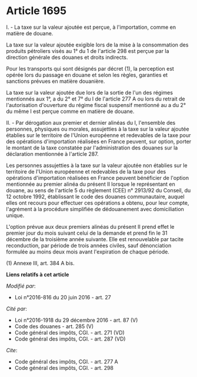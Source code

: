 # Article 1695

I. - La taxe sur la valeur ajoutée est perçue, à l'importation, comme en matière de douane. 

La taxe sur la valeur ajoutée exigible lors de la mise à la consommation des produits pétroliers visés au 1° du 1 de
l'article 298 est perçue par la direction générale des douanes et droits indirects. 

Pour les transports qui sont désignés par décret (1), la perception est opérée lors du passage en douane et selon les règles,
garanties et sanctions prévues en matière douanière. 

La taxe sur la valeur ajoutée due lors de la sortie de l'un des régimes mentionnés aux 1°, a du 2° et 7° du I de l'article
277 A ou lors du retrait de l'autorisation d'ouverture du régime fiscal suspensif mentionné au a du 2° du même I est perçue
comme en matière de douane. 

II. - Par dérogation aux premier et dernier alinéas du I, l'ensemble des personnes, physiques ou morales, assujetties à la
taxe sur la valeur ajoutée établies sur le territoire de l'Union européenne et redevables de la taxe pour des opérations
d'importation réalisées en France peuvent, sur option, porter le montant de la taxe constatée par l'administration des
douanes sur la déclaration mentionnée à l'article 287.

Les personnes assujetties à la taxe sur la valeur ajoutée non établies sur le territoire de l'Union européenne et redevables
de la taxe pour des opérations d'importation réalisées en France peuvent bénéficier de l'option mentionnée au premier alinéa
du présent II lorsque le représentant en douane, au sens de l'article 5 du règlement (CEE) n° 2913/92 du Conseil, du 12
octobre 1992, établissant le code des douanes communautaire, auquel elles ont recours pour effectuer ces opérations a obtenu,
pour leur compte, l'agrément à la procédure simplifiée de dédouanement avec domiciliation unique.

L'option prévue aux deux premiers alinéas du présent II prend effet le premier jour du mois suivant celui de la demande et
prend fin le 31 décembre de la troisième année suivante. Elle est renouvelable par tacite reconduction, par période de trois
années civiles, sauf dénonciation formulée au moins deux mois avant l'expiration de chaque période. 

(1) Annexe III, art. 384 A bis.

**Liens relatifs à cet article**

_Modifié par_:

  - Loi n°2016-816 du 20 juin 2016 - art. 27

_Cité par_:

  - Loi n°2016-1918 du 29 décembre 2016 - art. 87 (V)
  - Code des douanes - art. 285 (V)
  - Code général des impôts, CGI. - art. 271 (VD)
  - Code général des impôts, CGI. - art. 287 (VD)

_Cite_:

  - Code général des impôts, CGI. - art. 277 A
  - Code général des impôts, CGI. - art. 298
